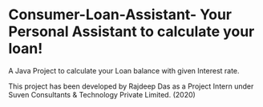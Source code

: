 # Consumer-Loan-Assistant- Your Personal Assistant to calculate your loan!
A Java Project to calculate your Loan balance with given Interest rate.

This project has been developed by Rajdeep Das as a Project Intern under Suven Consultants & Technology Private Limited. (2020)
